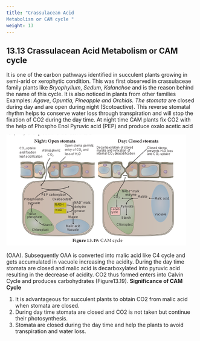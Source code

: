 ```yaml
---
title: "Crassulacean Acid 
Metabolism or CAM cycle "
weight: 13
---
```


## 13.13 Crassulacean Acid Metabolism or CAM cycle

It is one of the carbon pathways identified in succulent plants growing in semi-arid or xerophytic condition. This was first observed in crassulaceae family plants like _Bryophyllum_, _Sedum_, _Kalanchoe_ and is the reason behind the name of this cycle. It is also noticed in plants from other families Examples: _Agave_, _Opuntia, Pineapple and Orchids. The stomata_ are closed during day and are open during night (Scotoactive). This reverse stomatal rhythm helps to conserve water loss through transpiration and will stop the fixation of CO2 during the day time. At night time CAM plants fix CO2 with the help of Phospho Enol Pyruvic acid (PEP) and produce oxalo acetic acid

![Alt text](image.png)

(OAA). Subsequently OAA is converted into malic acid like C4 cycle and gets accumulated in vacuole increasing the acidity. During the day time stomata are closed and malic acid is decarboxylated into pyruvic acid resulting in the decrease of acidity. CO2 thus formed enters into Calvin Cycle and produces carbohydrates (Figure13.19).
**Significance of CAM Cycle**

1. It is advantageous for succulent plants to
   obtain CO2 from malic acid when stomata are closed.
2. During day time stomata are closed and CO2 is not taken but continue their photosynthesis.
3. Stomata are closed during the day time and help the plants to avoid transpiration and water loss.
